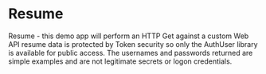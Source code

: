 # Resume

Resume - this demo app will perform an HTTP Get against a custom Web API resume data is protected by Token security so only the AuthUser 
library is available for public access. The usernames and passwords returned are simple examples and are not legitimate secrets or 
logon credentials.